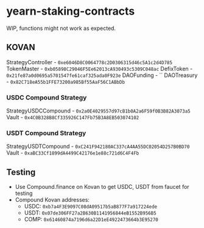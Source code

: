 # yearn-staking-contracts

WIP, functions might not work as expected.

## KOVAN
StrategyController - `0xe6046D8C0064778c2D0306315d46c5A1c2d4D785`
TokenMaster - `0xb05898C29046F5Ee62013cA930493c5309C048ac`
DefixToken - `0x21fe87a0d0695a5701547fe61caf325ada0F923e`
DAOFunding - ``
DAOTreasury - `0x82C718eA55b1FFE73200a985Bf55AaF56C1ABbDb`

### USDC Compound Strategy
StrategyUSDCCompound - `0x2a0E4029557d97cB1b0A2a6F59f0B3B82A3073a5`
Vault - `0x4C0B328B8Cf335926C147Fb75B3A8EB503074102`

### USDT Compound Strategy
StrategyUSDTCompound - `0xC241F942180AC337cA4AA55DC02054D257B0BD70`
Vault - `0xaBC33Cf1899dA4499C42176e1e88c721d6C4F4Fb`

## Testing
- Use Compound.finance on Kovan to get USDC, USDT from faucet for testing
- Compound Kovan addresses:
  - USDC: `0xb7a4F3E9097C08dA09517b5aB877F7a917224ede`
  - USDT: `0x07de306FF27a2B630B1141956844eB1552B956B5`
  - COMP: `0x61460874a7196d6a22D1eE4922473664b3E95270`

